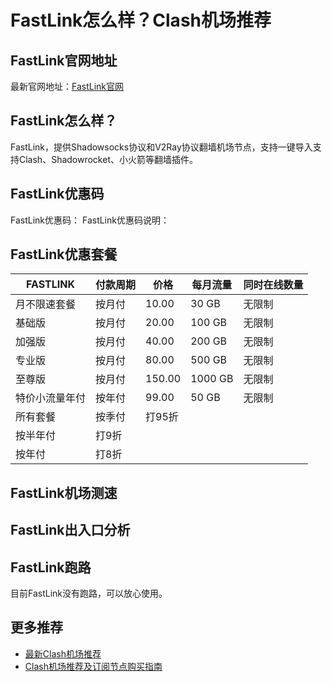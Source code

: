# FastLink怎么样？Clash机场推荐

## FastLink官网地址
最新官网地址：[FastLink官网](https://cf.affxc.com/dageyun/)

## FastLink怎么样？
FastLink，提供Shadowsocks协议和V2Ray协议翻墙机场节点，支持一键导入支持Clash、Shadowrocket、小火箭等翻墙插件。

## FastLink优惠码
FastLink优惠码：
FastLink优惠码说明：

## FastLink优惠套餐

| FASTLINK | 付款周期 | 价格     | 每月流量    | 同时在线数量 |
|----------|------|--------|---------|--------|
| 月不限速套餐   | 按月付  | 10.00  | 30 GB   | 无限制    |
| 基础版      | 按月付  | 20.00  | 100 GB  | 无限制    |
| 加强版      | 按月付  | 40.00  | 200 GB  | 无限制    |
| 专业版      | 按月付  | 80.00  | 500 GB  | 无限制    |
| 至尊版      | 按月付  | 150.00 | 1000 GB | 无限制    |
| 特价小流量年付  | 按年付  | 99.00  | 50 GB   | 无限制    |
| 所有套餐     | 按季付  | 打95折   |         |        |
| 按半年付     | 打9折  |        |         |        |
| 按年付      | 打8折  |        |         |        |

## FastLink机场测速



## FastLink出入口分析



## FastLink跑路
目前FastLink没有跑路，可以放心使用。

## 更多推荐
 - [最新Clash机场推荐](https://github.com/clashfan/jichangtuijian)
 - [Clash机场推荐及订阅节点购买指南](https://clashfans.com/?utm_source=github&utm_medium=clashfan-details)
